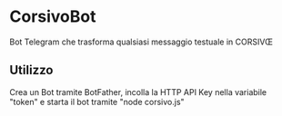 # CorsivoBot
Bot Telegram che trasforma qualsiasi messaggio testuale in CORSIVŒ

## Utilizzo

Crea un Bot tramite BotFather, incolla la HTTP API Key nella variabile "token" e starta il bot tramite "node corsivo.js"

